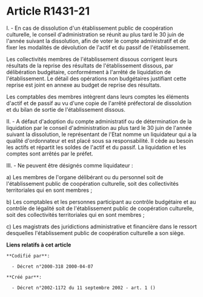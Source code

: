 # Article R1431-21

I. - En cas de dissolution d'un établissement public de coopération culturelle, le conseil d'administration se réunit au plus
tard le 30 juin de l'année suivant la dissolution, afin de voter le compte administratif et de fixer les modalités de
dévolution de l'actif et du passif de l'établissement.

Les collectivités membres de l'établissement dissous corrigent leurs résultats de la reprise des résultats de l'établissement
dissous, par délibération budgétaire, conformément à l'arrêté de liquidation de l'établissement. Le détail des opérations non
budgétaires justifiant cette reprise est joint en annexe au budget de reprise des résultats.

Les comptables des membres intègrent dans leurs comptes les éléments d'actif et de passif au vu d'une copie de l'arrêté
préfectoral de dissolution et du bilan de sortie de l'établissement dissous.

II. - A défaut d'adoption du compte administratif ou de détermination de la liquidation par le conseil d'administration au
plus tard le 30 juin de l'année suivant la dissolution, le représentant de l'Etat nomme un liquidateur qui a la qualité
d'ordonnateur et est placé sous sa responsabilité. Il cède au besoin les actifs et répartit les soldes de l'actif et du
passif. La liquidation et les comptes sont arrêtés par le préfet.

III. - Ne peuvent être désignés comme liquidateur :

a) Les membres de l'organe délibérant ou du personnel soit de l'établissement public de coopération culturelle, soit des
collectivités territoriales qui en sont membres ;

b) Les comptables et les personnes participant au contrôle budgétaire et au contrôle de légalité soit de l'établissement
public de coopération culturelle, soit des collectivités territoriales qui en sont membres ;

c) Les magistrats des juridictions administrative et financière dans le ressort desquelles l'établissement public de
coopération culturelle a son siège.

**Liens relatifs à cet article**

	**Codifié par**:

	  - Décret n°2000-318 2000-04-07

	**Créé par**:

	  - Décret n°2002-1172 du 11 septembre 2002 - art. 1 ()
